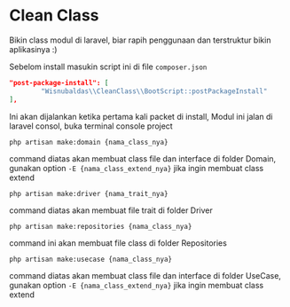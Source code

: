 # Clean Class

Bikin class modul di laravel, biar rapih penggunaan dan terstruktur bikin aplikasinya :)

Sebelom install masukin script ini di file ``composer.json``


```json
"post-package-install": [
		"Wisnubaldas\\CleanClass\\BootScript::postPackageInstall"
],

```

Ini akan dijalankan ketika pertama kali packet di install, Modul ini jalan di laravel consol, buka terminal console project 

```php artisan make:domain {nama_class_nya}```

command diatas akan membuat class file dan interface di folder Domain, 
gunakan option ```-E {nama_class_extend_nya}``` jika ingin membuat class extend

```php artisan make:driver {nama_trait_nya}```

command diatas akan membuat file trait di folder Driver

```php artisan make:repositories {nama_class_nya}```

command ini akan membuat file class di folder Repositories

```php artisan make:usecase {nama_class_nya}```

command diatas akan membuat class file dan interface di folder UseCase, 
gunakan option ```-E {nama_class_extend_nya}``` jika ingin membuat class extend



